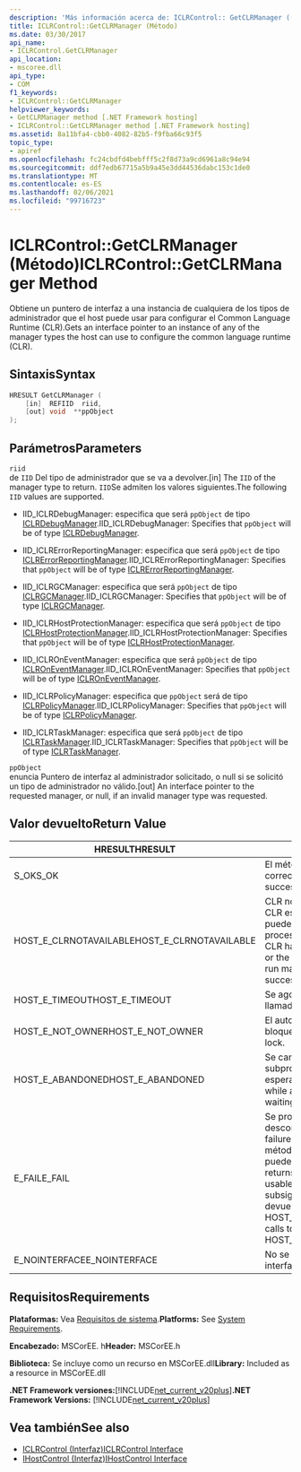 ```yaml
---
description: 'Más información acerca de: ICLRControl:: GetCLRManager ((método)'
title: ICLRControl::GetCLRManager (Método)
ms.date: 03/30/2017
api_name:
- ICLRControl.GetCLRManager
api_location:
- mscoree.dll
api_type:
- COM
f1_keywords:
- ICLRControl::GetCLRManager
helpviewer_keywords:
- GetCLRManager method [.NET Framework hosting]
- ICLRControl::GetCLRManager method [.NET Framework hosting]
ms.assetid: 8a11bfa4-cbb0-4082-82b5-f9fba66c93f5
topic_type:
- apiref
ms.openlocfilehash: fc24cbdfd4bebfff5c2f8d73a9cd6961a8c94e94
ms.sourcegitcommit: ddf7edb67715a5b9a45e3dd44536dabc153c1de0
ms.translationtype: MT
ms.contentlocale: es-ES
ms.lasthandoff: 02/06/2021
ms.locfileid: "99716723"
---
```

# <a name="iclrcontrolgetclrmanager-method"></a><span data-ttu-id="a7b16-103">ICLRControl::GetCLRManager (Método)</span><span class="sxs-lookup"><span data-stu-id="a7b16-103">ICLRControl::GetCLRManager Method</span></span>

<span data-ttu-id="a7b16-104">Obtiene un puntero de interfaz a una instancia de cualquiera de los tipos de administrador que el host puede usar para configurar el Common Language Runtime (CLR).</span><span class="sxs-lookup"><span data-stu-id="a7b16-104">Gets an interface pointer to an instance of any of the manager types the host can use to configure the common language runtime (CLR).</span></span>  
  
## <a name="syntax"></a><span data-ttu-id="a7b16-105">Sintaxis</span><span class="sxs-lookup"><span data-stu-id="a7b16-105">Syntax</span></span>  
  
```cpp  
HRESULT GetCLRManager (  
    [in]  REFIID  riid,  
    [out] void  **ppObject  
);  
```  
  
## <a name="parameters"></a><span data-ttu-id="a7b16-106">Parámetros</span><span class="sxs-lookup"><span data-stu-id="a7b16-106">Parameters</span></span>  

 `riid`  
 <span data-ttu-id="a7b16-107">de `IID` Del tipo de administrador que se va a devolver.</span><span class="sxs-lookup"><span data-stu-id="a7b16-107">[in] The `IID` of the manager type to return.</span></span> <span data-ttu-id="a7b16-108">`IID`Se admiten los valores siguientes.</span><span class="sxs-lookup"><span data-stu-id="a7b16-108">The following `IID` values are supported.</span></span>  
  
- <span data-ttu-id="a7b16-109">IID_ICLRDebugManager: especifica que será `ppObject` de tipo [ICLRDebugManager](iclrdebugmanager-interface.md).</span><span class="sxs-lookup"><span data-stu-id="a7b16-109">IID_ICLRDebugManager: Specifies that `ppObject` will be of type [ICLRDebugManager](iclrdebugmanager-interface.md).</span></span>  
  
- <span data-ttu-id="a7b16-110">IID_ICLRErrorReportingManager: especifica que será `ppObject` de tipo [ICLRErrorReportingManager](iclrerrorreportingmanager-interface.md).</span><span class="sxs-lookup"><span data-stu-id="a7b16-110">IID_ICLRErrorReportingManager: Specifies that `ppObject` will be of type [ICLRErrorReportingManager](iclrerrorreportingmanager-interface.md).</span></span>  
  
- <span data-ttu-id="a7b16-111">IID_ICLRGCManager: especifica que será `ppObject` de tipo [ICLRGCManager](iclrgcmanager-interface.md).</span><span class="sxs-lookup"><span data-stu-id="a7b16-111">IID_ICLRGCManager: Specifies that `ppObject` will be of type [ICLRGCManager](iclrgcmanager-interface.md).</span></span>  
  
- <span data-ttu-id="a7b16-112">IID_ICLRHostProtectionManager: especifica que será `ppObject` de tipo [ICLRHostProtectionManager](iclrhostprotectionmanager-interface.md).</span><span class="sxs-lookup"><span data-stu-id="a7b16-112">IID_ICLRHostProtectionManager: Specifies that `ppObject` will be of type [ICLRHostProtectionManager](iclrhostprotectionmanager-interface.md).</span></span>  
  
- <span data-ttu-id="a7b16-113">IID_ICLROnEventManager: especifica que será `ppObject` de tipo [ICLROnEventManager](iclroneventmanager-interface.md).</span><span class="sxs-lookup"><span data-stu-id="a7b16-113">IID_ICLROnEventManager: Specifies that `ppObject` will be of type [ICLROnEventManager](iclroneventmanager-interface.md).</span></span>  
  
- <span data-ttu-id="a7b16-114">IID_ICLRPolicyManager: especifica que `ppObject` será de tipo [ICLRPolicyManager](iclrpolicymanager-interface.md).</span><span class="sxs-lookup"><span data-stu-id="a7b16-114">IID_ICLRPolicyManager: Specifies that `ppObject` will be of type [ICLRPolicyManager](iclrpolicymanager-interface.md).</span></span>  
  
- <span data-ttu-id="a7b16-115">IID_ICLRTaskManager: especifica que será `ppObject` de tipo [ICLRTaskManager](iclrtaskmanager-interface.md).</span><span class="sxs-lookup"><span data-stu-id="a7b16-115">IID_ICLRTaskManager: Specifies that `ppObject` will be of type [ICLRTaskManager](iclrtaskmanager-interface.md).</span></span>  
  
 `ppObject`  
 <span data-ttu-id="a7b16-116">enuncia Puntero de interfaz al administrador solicitado, o null si se solicitó un tipo de administrador no válido.</span><span class="sxs-lookup"><span data-stu-id="a7b16-116">[out] An interface pointer to the requested manager, or null, if an invalid manager type was requested.</span></span>  
  
## <a name="return-value"></a><span data-ttu-id="a7b16-117">Valor devuelto</span><span class="sxs-lookup"><span data-stu-id="a7b16-117">Return Value</span></span>  
  
|<span data-ttu-id="a7b16-118">HRESULT</span><span class="sxs-lookup"><span data-stu-id="a7b16-118">HRESULT</span></span>|<span data-ttu-id="a7b16-119">Descripción</span><span class="sxs-lookup"><span data-stu-id="a7b16-119">Description</span></span>|  
|-------------|-----------------|  
|<span data-ttu-id="a7b16-120">S_OK</span><span class="sxs-lookup"><span data-stu-id="a7b16-120">S_OK</span></span>|<span data-ttu-id="a7b16-121">El método se devolvió correctamente.</span><span class="sxs-lookup"><span data-stu-id="a7b16-121">The method returned successfully.</span></span>|  
|<span data-ttu-id="a7b16-122">HOST_E_CLRNOTAVAILABLE</span><span class="sxs-lookup"><span data-stu-id="a7b16-122">HOST_E_CLRNOTAVAILABLE</span></span>|<span data-ttu-id="a7b16-123">CLR no se ha cargado en un proceso o CLR está en un estado en el que no puede ejecutar código administrado ni procesar la llamada correctamente.</span><span class="sxs-lookup"><span data-stu-id="a7b16-123">The CLR has not been loaded into a process, or the CLR is in a state in which it cannot run managed code or process the call successfully.</span></span>|  
|<span data-ttu-id="a7b16-124">HOST_E_TIMEOUT</span><span class="sxs-lookup"><span data-stu-id="a7b16-124">HOST_E_TIMEOUT</span></span>|<span data-ttu-id="a7b16-125">Se agotó el tiempo de espera de la llamada.</span><span class="sxs-lookup"><span data-stu-id="a7b16-125">The call timed out.</span></span>|  
|<span data-ttu-id="a7b16-126">HOST_E_NOT_OWNER</span><span class="sxs-lookup"><span data-stu-id="a7b16-126">HOST_E_NOT_OWNER</span></span>|<span data-ttu-id="a7b16-127">El autor de la llamada no posee el bloqueo.</span><span class="sxs-lookup"><span data-stu-id="a7b16-127">The caller does not own the lock.</span></span>|  
|<span data-ttu-id="a7b16-128">HOST_E_ABANDONED</span><span class="sxs-lookup"><span data-stu-id="a7b16-128">HOST_E_ABANDONED</span></span>|<span data-ttu-id="a7b16-129">Se canceló un evento mientras un subproceso o fibra bloqueados estaba esperando en él.</span><span class="sxs-lookup"><span data-stu-id="a7b16-129">An event was canceled while a blocked thread or fiber was waiting on it.</span></span>|  
|<span data-ttu-id="a7b16-130">E_FAIL</span><span class="sxs-lookup"><span data-stu-id="a7b16-130">E_FAIL</span></span>|<span data-ttu-id="a7b16-131">Se produjo un error grave desconocido.</span><span class="sxs-lookup"><span data-stu-id="a7b16-131">An unknown catastrophic failure occurred.</span></span> <span data-ttu-id="a7b16-132">Después de que un método devuelve E_FAIL, CLR ya no se puede usar en el proceso.</span><span class="sxs-lookup"><span data-stu-id="a7b16-132">After a method returns E_FAIL, the CLR is no longer usable within the process.</span></span> <span data-ttu-id="a7b16-133">Las llamadas subsiguientes a métodos de hospedaje devuelven HOST_E_CLRNOTAVAILABLE.</span><span class="sxs-lookup"><span data-stu-id="a7b16-133">Subsequent calls to hosting methods return HOST_E_CLRNOTAVAILABLE.</span></span>|  
|<span data-ttu-id="a7b16-134">E_NOINTERFACE</span><span class="sxs-lookup"><span data-stu-id="a7b16-134">E_NOINTERFACE</span></span>|<span data-ttu-id="a7b16-135">No se admite el tipo de interfaz.</span><span class="sxs-lookup"><span data-stu-id="a7b16-135">The interface type is not supported.</span></span>|  
  
## <a name="requirements"></a><span data-ttu-id="a7b16-136">Requisitos</span><span class="sxs-lookup"><span data-stu-id="a7b16-136">Requirements</span></span>  

 <span data-ttu-id="a7b16-137">**Plataformas:** Vea [Requisitos de sistema](../../get-started/system-requirements.md).</span><span class="sxs-lookup"><span data-stu-id="a7b16-137">**Platforms:** See [System Requirements](../../get-started/system-requirements.md).</span></span>  
  
 <span data-ttu-id="a7b16-138">**Encabezado:** MSCorEE. h</span><span class="sxs-lookup"><span data-stu-id="a7b16-138">**Header:** MSCorEE.h</span></span>  
  
 <span data-ttu-id="a7b16-139">**Biblioteca:** Se incluye como un recurso en MSCorEE.dll</span><span class="sxs-lookup"><span data-stu-id="a7b16-139">**Library:** Included as a resource in MSCorEE.dll</span></span>  
  
 <span data-ttu-id="a7b16-140">**.NET Framework versiones:**[!INCLUDE[net_current_v20plus](../../../../includes/net-current-v20plus-md.md)]</span><span class="sxs-lookup"><span data-stu-id="a7b16-140">**.NET Framework Versions:** [!INCLUDE[net_current_v20plus](../../../../includes/net-current-v20plus-md.md)]</span></span>  
  
## <a name="see-also"></a><span data-ttu-id="a7b16-141">Vea también</span><span class="sxs-lookup"><span data-stu-id="a7b16-141">See also</span></span>

- [<span data-ttu-id="a7b16-142">ICLRControl (Interfaz)</span><span class="sxs-lookup"><span data-stu-id="a7b16-142">ICLRControl Interface</span></span>](iclrcontrol-interface.md)
- [<span data-ttu-id="a7b16-143">IHostControl (Interfaz)</span><span class="sxs-lookup"><span data-stu-id="a7b16-143">IHostControl Interface</span></span>](ihostcontrol-interface.md)

